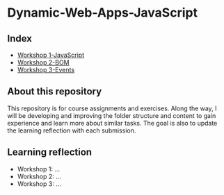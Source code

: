 # Dynamic-Web-Apps-JavaScript

## Index

- [Workshop 1-JavaScript](./Javascript_IlkkaNolvi/WS1-JavaScript/)
- [Workshop 2-BOM](./Javascript_IlkkaNolvi/WS2-JavaScript/)
- [Workshop 3-Events](./Javascript_IlkkaNolvi/WS3-JavaScript-Events/)

## About this repository
This repository is for course assignments and exercises. Along the way, I will be developing and improving the folder structure and content to gain experience and learn more about similar tasks. The goal is also to update the learning reflection with each submission.

## Learning reflection
- Workshop 1: ...
- Workshop 2: ...
- Workshop 3: ...